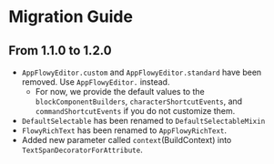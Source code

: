 # Migration Guide

## From 1.1.0 to 1.2.0

- `AppFlowyEditor.custom` and `AppFlowyEditor.standard` have been removed. Use `AppFlowyEditor.` instead.
  - For now, we provide the default values to the `blockComponentBuilders`, `characterShortcutEvents`, and `commandShortcutEvents` if you do not customize them.
- `DefaultSelectable` has been renamed to `DefaultSelectableMixin`
- `FlowyRichText` has been renamed to `AppFlowyRichText`.
- Added new parameter called `context`(BuildContext) into `TextSpanDecoratorForAttribute`.